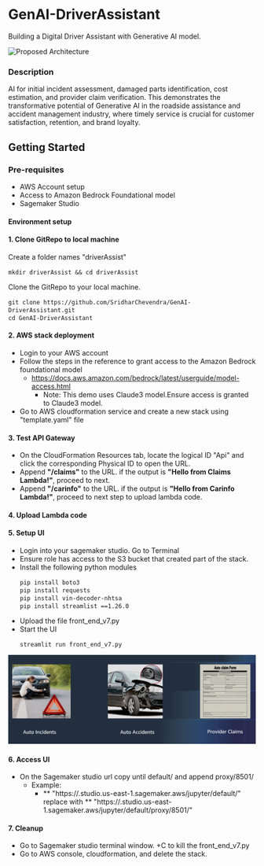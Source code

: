 # GenAI-DriverAssistant

Building a Digital Driver Assistant with Generative AI model.

![Proposed Architecture](https://github.com/SridharChevendra/GenAI-DriverAssistant/tree/29ca00ada2c8070f1460274530e8ce5e99336579/architecture)

### Description
AI for initial incident assessment, damaged parts identification, cost estimation, and provider claim verification. This demonstrates the transformative potential of Generative AI in the roadside assistance and accident management industry, where timely service is crucial for customer satisfaction, retention, and brand loyalty.
## Getting Started
### Pre-requisites
* AWS Account setup
* Access to Amazon Bedrock Foundational model
* Sagemaker Studio
 
#### Environment setup
#### 1. Clone GitRepo to local machine

Create a folder names "driverAssist"

```
mkdir driverAssist && cd driverAssist

```
Clone the GitRepo to your local machine.
```
git clone https://github.com/SridharChevendra/GenAI-DriverAssistant.git
cd GenAI-DriverAssistant
```
#### 2. AWS stack deployment
* Login to your AWS account
* Follow the steps in the reference to grant access to the Amazon Bedrock foundational model
  - https://docs.aws.amazon.com/bedrock/latest/userguide/model-access.html
    - Note: This demo uses Claude3 model.Ensure access is granted to Claude3 model.
* Go to AWS cloudformation service and create a new stack using "template.yaml" file

#### 3. Test API Gateway
* On the CloudFormation Resources tab, locate the logical ID "Api" and click the corresponding Physical ID to open the URL.
* Append **"/claims"** to the URL. if the output is **"Hello from Claims Lambda!"**, proceed to next.
* Append **"/carinfo"** to the URL. if the output is **"Hello from Carinfo Lambda!"**, proceed to next step to upload lambda code.

#### 4. Upload Lambda code

#### 5. Setup UI
* Login into your sagemaker studio. Go to Terminal
* Ensure role has access to the S3 bucket that created part of the stack.
* Install the following python modules
  ```
  pip install boto3
  pip install requests
  pip install vin-decoder-nhtsa
  pip install streamlist ==1.26.0
  ```
* Upload the file front_end_v7.py
* Start the UI
  ```
  streamlit run front_end_v7.py
  ```
![UI](https://github.com/SridharChevendra/GenAI-DriverAssistant/blob/9a56f81925c150a67897b04dedf8d0ef3f51879f/Builderspace.PNG)

#### 6. Access UI
* On the Sagemaker studio url copy until default/ and append proxy/8501/
  - Example:
    - ** "https://<xxxxx>.studio.us-east-1.sagemaker.aws/jupyter/default/" replace with
      ** "https://<xxxxx>.studio.us-east-1.sagemaker.aws/jupyter/default/proxy/8501/"
  

#### 7. Cleanup
* Go to Sagemaker studio terminal window. <Ctrl>+C to kill the front_end_v7.py
* Go to AWS console, cloudformation, and delete the stack.


